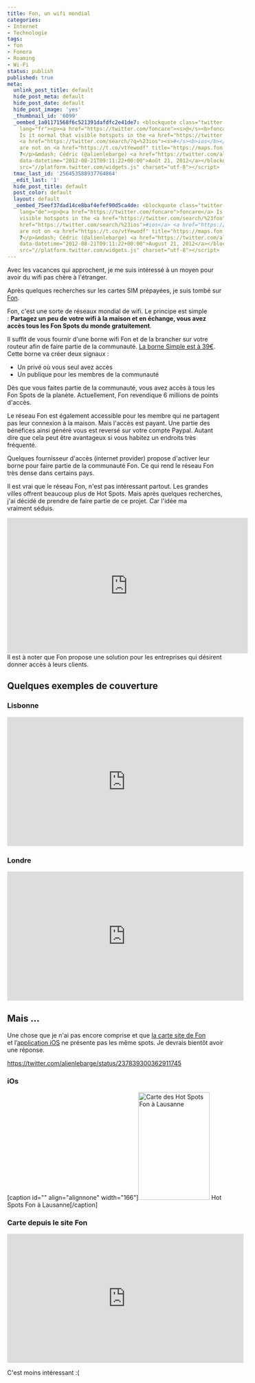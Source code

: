 ```yaml
---
title: Fon, un wifi mondial
categories:
- Internet
- Technologie
tags:
- fon
- Fonera
- Roaming
- Wi-Fi
status: publish
published: true
meta:
  unlink_post_title: default
  hide_post_meta: default
  hide_post_date: default
  hide_post_image: 'yes'
  _thumbnail_id: '6099'
  _oembed_1a01171568f6c521391dafdfc2e41de7: <blockquote class="twitter-tweet" width="550"
    lang="fr"><p><a href="https://twitter.com/foncare"><s>@</s><b>foncare</b></a>
    Is it normal that visible hotspots in the <a href="https://twitter.com/search/?q=%23fon"><s>#</s><b>fon</b></a>
    <a href="https://twitter.com/search/?q=%23ios"><s>#</s><b>ios</b></a> <a href="https://twitter.com/search/?q=%23app"><s>#</s><b>app</b></a>
    are not on <a href="https://t.co/vtYewodf" title="https://maps.fon.com/">maps.fon.com</a>
    ?</p>&mdash; Cédric (@alienlebarge) <a href="https://twitter.com/alienlebarge/status/237839300362911745"
    data-datetime="2012-08-21T09:11:22+00:00">Août 21, 2012</a></blockquote><script
    src="//platform.twitter.com/widgets.js" charset="utf-8"></script>
  tmac_last_id: '256453588937764864'
  _edit_last: '1'
  hide_post_title: default
  post_color: default
  layout: default
  _oembed_75eef37dad14ce8baf4efef90d5ca4de: <blockquote class="twitter-tweet" width="550"
    lang="de"><p>@<a href="https://twitter.com/foncare">foncare</a> Is it normal that
    visible hotspots in the <a href="https://twitter.com/search/%23fon">#fon</a> <a
    href="https://twitter.com/search/%23ios">#ios</a> <a href="https://twitter.com/search/%23app">#app</a>
    are not on <a href="https://t.co/vtYewodf" title="https://maps.fon.com/">maps.fon.com</a>
    ?</p>&mdash; Cédric (@alienlebarge) <a href="https://twitter.com/alienlebarge/status/237839300362911745"
    data-datetime="2012-08-21T09:11:22+00:00">August 21, 2012</a></blockquote><script
    src="//platform.twitter.com/widgets.js" charset="utf-8"></script>
---
```

Avec les vacances qui approchent, je me suis intéressé à un moyen pour avoir du wifi pas chère à l'étranger.

Après quelques recherches sur les cartes SIM prépayées, je suis tombé sur <a href="https://corp.fon.com">Fon</a>. <!--more-->

Fon, c'est une sorte de réseaux mondial de wifi. Le principe est simple : <strong>Partagez un peu de votre wifi à la maison et en échange, vous avez accès tous les Fon Spots du monde gratuitement</strong>.

Il suffit de vous fournir d'une borne wifi Fon et de la brancher sur votre routeur afin de faire partie de la communauté. <a title="Détail de la borne Simpl" href="https://corp.fon.com/fr/products/simpl/">La borne Simple est à 39€</a>.
Cette borne va créer deux signaux :
<ul>
	<li>Un privé où vous seul avez accès</li>
	<li>Un publique pour les membres de la communauté</li>
</ul>
Dès que vous faites partie de la communauté, vous avez accès à tous les Fon Spots de la planète. Actuellement, Fon revendique 6 millions de points d'accès.

Le réseau Fon est également accessible pour les membre qui ne partagent pas leur connexion à la maison. Mais l'accès est payant. Une partie des bénéfices ainsi généré vous est reversé sur votre compte Paypal. Autant dire que cela peut être avantageux si vous habitez un endroits très fréquenté.

Quelques fournisseur d'accès (internet provider) propose d'activer leur borne pour faire partie de la communauté Fon. Ce qui rend le réseau Fon très dense dans certains pays.

Il est vrai que le réseau Fon, n'est pas intéressant partout. Les grandes villes offrent beaucoup plus de Hot Spots. Mais après quelques recherches, j'ai décidé de prendre de faire partie de ce projet. Car l'idée ma vraiment séduis.
<div></div>
<div><iframe src="https://www.youtube.com/embed/r49XJKMuSn0" frameborder="0" width="560" height="315"></iframe></div>
<div></div>
<div>Il est à noter que Fon propose une solution pour les entreprises qui désirent donner accès à leurs clients.</div>
<h2>Quelques exemples de couverture</h2>
<h3>Lisbonne</h3>
<iframe src="https://maps.fon.com/mapContent?lt=38.72529929999999&amp;ln=-9.150036399999966&amp;zm=16" frameborder="0" marginwidth="0" marginheight="0" scrolling="no" width="550" height="300"></iframe>
<h3>Londre</h3>
<iframe src="https://maps.fon.com/mapContent?lt=51.51236936985704&amp;ln=-0.13347667147220577&amp;zm=16" frameborder="0" marginwidth="0" marginheight="0" scrolling="no" width="550" height="300"></iframe>
<h2 class="mceTemp">Mais ...</h2>
Une chose que je n'ai pas encore comprise et que <a href="https://maps.fon.com/fr">la carte site de Fon</a> et l’<a href="https://itunes.apple.com/fr/app/fon-wifi/id478267641?mt=8">application iOS</a> ne présente pas les même spots. Je devrais bientôt avoir une réponse.

https://twitter.com/alienlebarge/status/237839300362911745
<h3>iOs</h3>
[caption id="" align="alignnone" width="166"]<a href="https://dlgjp9x71cipk.cloudfront.net/2012/08/photo.png"><img class="size-medium wp-image-6092 " title="Hot Spots Fon à Lausanne" src="https://dlgjp9x71cipk.cloudfront.net/2012/08/photo-166x250.png" alt="Carte des Hot Spots Fon à Lausanne" width="166" height="250" /></a> Hot Spots Fon à Lausanne[/caption]

<div></div>
<h3>Carte depuis le site Fon</h3>
<iframe src="https://maps.fon.com/mapContent?lt=46.51996170000002&amp;ln=6.633597099999973&amp;zm=16" frameborder="0" marginwidth="0" marginheight="0" scrolling="no" width="550" height="300"></iframe>

C'est moins intéressant :(
